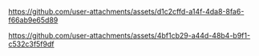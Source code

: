 https://github.com/user-attachments/assets/d1c2cffd-a14f-4da8-8fa6-f66ab9e65d89

https://github.com/user-attachments/assets/4bf1cb29-a44d-48b4-b9f1-c532c3f5f9df
